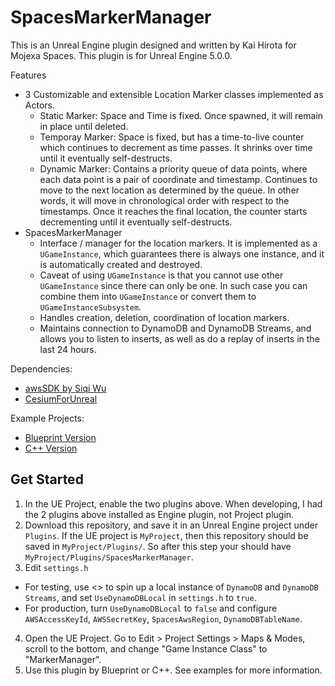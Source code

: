 # SpacesMarkerManager

This is an Unreal Engine plugin designed and written by Kai Hirota for Mojexa Spaces. This plugin is for Unreal Engine 5.0.0.

Features
- 3 Customizable and extensible Location Marker classes implemented as Actors.
   - Static Marker: Space and Time is fixed. Once spawned, it will remain in place until deleted.
   - Temporay Marker: Space is fixed, but has a time-to-live counter which continues to decrement as time passes. It shrinks over time until it eventually self-destructs.
   - Dynamic Marker: Contains a priority queue of data points, where each data point is a pair of coordinate and timestamp. Continues to move to the next location as determined by the queue. In other words, it will move in chronological order with respect to the timestamps. Once it reaches the final location, the counter starts decrementing until it eventually self-destructs.
- SpacesMarkerManager
   - Interface / manager for the location markers. It is implemented as a `UGameInstance`, which guarantees there is always one instance, and it is automatically created and destroyed.
   - Caveat of using `UGameInstance` is that you cannot use other `UGameInstance` since there can only be one. In such case you can combine them into `UGameInstance` or convert them to `UGameInstanceSubsystem`.
   - Handles creation, deletion, coordination of location markers.
   - Maintains connection to DynamoDB and DynamoDB Streams, and allows you to listen to inserts, as well as do a replay of inserts in the last 24 hours.

Dependencies:
- [awsSDK by Siqi Wu](https://www.unrealengine.com/marketplace/en-US/product/aws-dynamodb)
- [CesiumForUnreal](https://github.com/CesiumGS/cesium-unreal)

Example Projects:
- [Blueprint Version](https://github.com/from81/MojexaSampleProject)
- [C++ Version](https://github.com/from81/MojexaSampleProjectC)

## Get Started
1. In the UE Project, enable the two plugins above. When developing, I had the 2 plugins above installed as Engine plugin, not Project plugin.
2. Download this repository, and save it in an Unreal Engine project under `Plugins`. If the UE project is `MyProject`, then this repository should be saved in `MyProject/Plugins/`. So after this step your should have `MyProject/Plugins/SpacesMarkerManager`.
3. Edit `settings.h`
  - For testing, use <<REPO LINK>> to spin up a local instance of `DynamoDB` and `DynamoDB Streams`, and set `UseDynamoDBLocal` in `settings.h` to `true`.
  - For production, turn `UseDynamoDBLocal` to `false` and configure `AWSAccessKeyId`, `AWSSecretKey`, `SpacesAwsRegion`, `DynamoDBTableName`.
4. Open the UE Project. Go to Edit > Project Settings > Maps & Modes, scroll to the bottom, and change "Game Instance Class" to "MarkerManager".
5. Use this plugin by Blueprint or C++. See examples for more information.
